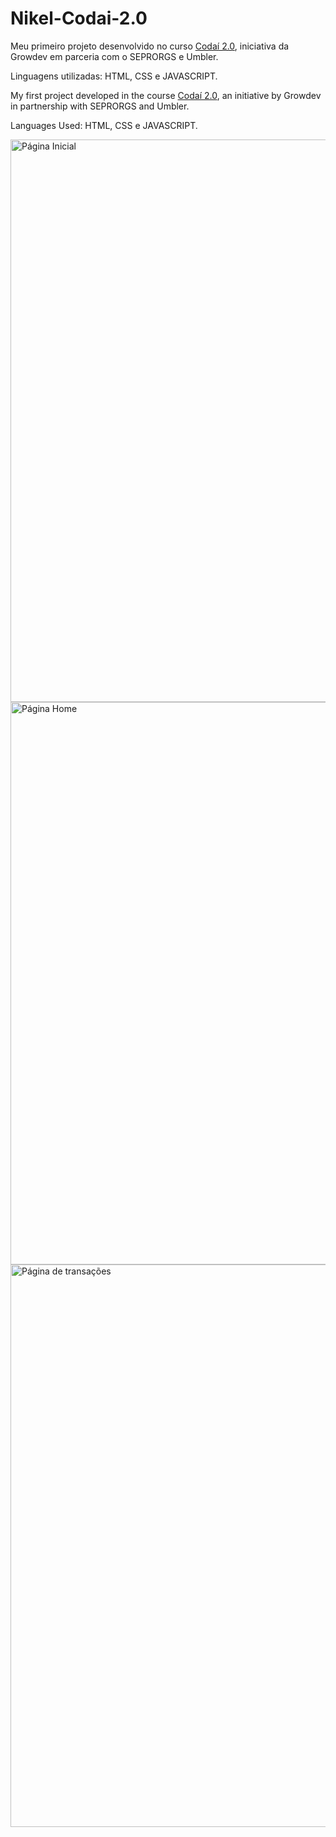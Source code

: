 # Nikel-Codai-2.0
Meu primeiro projeto desenvolvido no curso [Codaí 2.0](https://codai.growdev.com.br/), iniciativa da Growdev em parceria com o SEPRORGS e Umbler.

Linguagens utilizadas: HTML, CSS e JAVASCRIPT.


My first project developed in the course [Codaí 2.0](https://codai.growdev.com.br/), an initiative by Growdev in partnership with SEPRORGS and Umbler.

Languages Used: HTML, CSS e JAVASCRIPT.

<img width="900" alt="Página Inicial" src="https://user-images.githubusercontent.com/92115377/157093581-52d2be04-b76f-47cb-8c53-0294772fb7ca.jpg">
<img width="900" alt="Página Home" src="https://user-images.githubusercontent.com/92115377/157108831-4216be1b-e334-405a-9c57-1676cdbe2a3a.png">
<img width="900" alt="Página de transações" src="https://user-images.githubusercontent.com/92115377/157110470-f7c3dc40-f115-46b8-9a55-fc889ceb5ad2.jpg">
